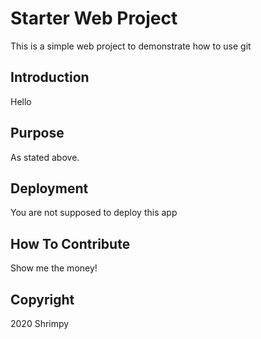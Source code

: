 # Starter Web Project

This is a simple web project to demonstrate how to use git

## Introduction

Hello

## Purpose

As stated above.

## Deployment

You are not supposed to deploy this app

## How To Contribute

Show me the money!

## Copyright

2020 Shrimpy
